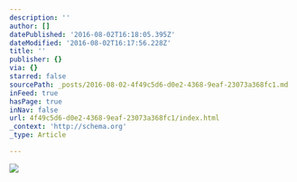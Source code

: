```yaml
---
description: ''
author: []
datePublished: '2016-08-02T16:18:05.395Z'
dateModified: '2016-08-02T16:17:56.228Z'
title: ''
publisher: {}
via: {}
starred: false
sourcePath: _posts/2016-08-02-4f49c5d6-d0e2-4368-9eaf-23073a368fc1.md
inFeed: true
hasPage: true
inNav: false
url: 4f49c5d6-d0e2-4368-9eaf-23073a368fc1/index.html
_context: 'http://schema.org'
_type: Article

---
```

![](https://the-grid-user-content.s3-us-west-2.amazonaws.com/1b25ee02-7b95-4304-a988-dd1194871877.png)